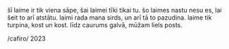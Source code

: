 šī laime ir tik viena sāpe,
šai laimei tīki tikai tu.
šo laimes nastu nesu es,
lai šeit to arī atstātu.
laimi rada mana sirds,
un arī tā to pazudina.
laime tik turpina,
kost un kost.
līdz caurums galvā,
mūžam liels posts.

/cafiro/
2023
